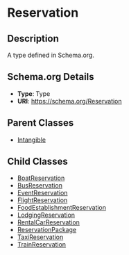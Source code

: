 # Reservation

## Description
A type defined in Schema.org.

## Schema.org Details
- **Type**: Type
- **URI**: https://schema.org/Reservation

## Parent Classes
- [Intangible](../Intangible.md)

## Child Classes
- [BoatReservation](BoatReservation/BoatReservation.md)
- [BusReservation](BusReservation/BusReservation.md)
- [EventReservation](EventReservation/EventReservation.md)
- [FlightReservation](FlightReservation/FlightReservation.md)
- [FoodEstablishmentReservation](FoodEstablishmentReservation/FoodEstablishmentReservation.md)
- [LodgingReservation](LodgingReservation/LodgingReservation.md)
- [RentalCarReservation](RentalCarReservation/RentalCarReservation.md)
- [ReservationPackage](ReservationPackage/ReservationPackage.md)
- [TaxiReservation](TaxiReservation/TaxiReservation.md)
- [TrainReservation](TrainReservation/TrainReservation.md)


